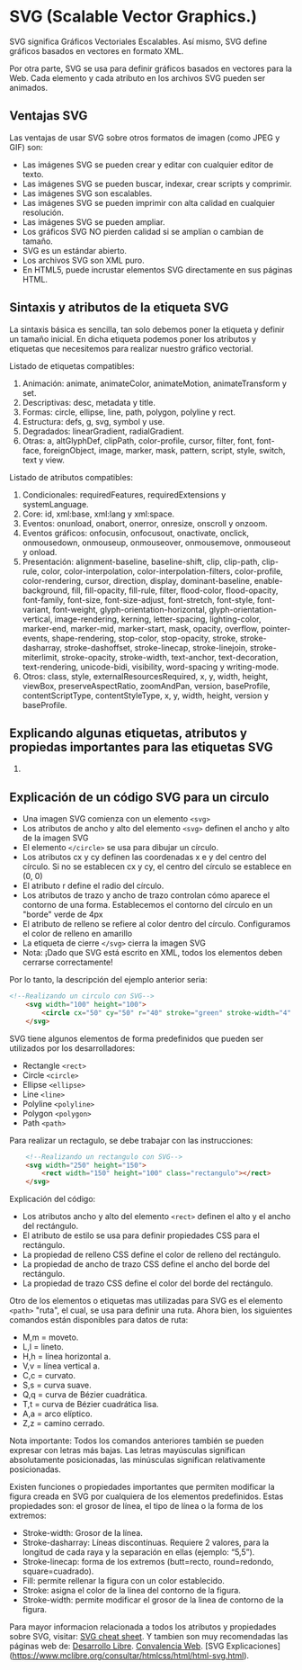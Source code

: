 # SVG (Scalable Vector Graphics.)

SVG significa Gráficos Vectoriales Escalables. Así mismo, SVG define gráficos basados ​​en vectores en formato XML.

Por otra parte, SVG se usa para definir gráficos basados ​​en vectores para la Web. Cada elemento y cada atributo en los archivos SVG pueden ser animados.

## Ventajas SVG

Las ventajas de usar SVG sobre otros formatos de imagen (como JPEG y GIF) son:

* Las imágenes SVG se pueden crear y editar con cualquier editor de texto.
* Las imágenes SVG se pueden buscar, indexar, crear scripts y comprimir.
* Las imágenes SVG son escalables.
* Las imágenes SVG se pueden imprimir con alta calidad en cualquier resolución.
* Las imágenes SVG se pueden ampliar.
* Los gráficos SVG NO pierden calidad si se amplían o cambian de tamaño.
* SVG es un estándar abierto.
* Los archivos SVG son XML puro.
* En HTML5, puede incrustar elementos SVG directamente en sus páginas HTML.

## Sintaxis y atributos de la etiqueta SVG
La sintaxis básica es sencilla, tan solo debemos poner la etiqueta y definir un tamaño inicial. En dicha etiqueta podemos poner los atributos y etiquetas que necesitemos para realizar nuestro gráfico vectorial.

Listado de etiquetas compatibles:

1. Animación: animate, animateColor, animateMotion, animateTransform y set.
2. Descriptivas: desc, metadata y title.
3. Formas: circle, ellipse, line, path, polygon, polyline y rect.
4. Estructura: defs, g, svg, symbol y use.
5. Degradados: linearGradient, radialGradient.
6. Otras: a, altGlyphDef, clipPath, color-profile, cursor, filter, font, font-face, foreignObject, image, marker, mask, pattern, script, style, switch, text y view.

Listado de atributos compatibles:

1. Condicionales: requiredFeatures, requiredExtensions y systemLanguage.
2. Core: id, xml:base, xml:lang y xml:space.
3. Eventos: onunload, onabort, onerror, onresize, onscroll y onzoom.
4. Eventos gráficos: onfocusin, onfocusout, onactivate, onclick, onmousedown, onmouseup, onmouseover, onmousemove, onmouseout y onload.
5. Presentación: alignment-baseline, baseline-shift, clip, clip-path, clip-rule, color, color-interpolation, color-interpolation-filters, color-profile, color-rendering, cursor, direction, display, dominant-baseline, enable-background, fill, fill-opacity, fill-rule, filter, flood-color, flood-opacity, font-family, font-size, font-size-adjust, font-stretch, font-style, font-variant, font-weight, glyph-orientation-horizontal, glyph-orientation-vertical, image-rendering, kerning, letter-spacing, lighting-color, marker-end, marker-mid, marker-start, mask, opacity, overflow, pointer-events, shape-rendering, stop-color, stop-opacity, stroke, stroke-dasharray, stroke-dashoffset, stroke-linecap, stroke-linejoin, stroke-miterlimit, stroke-opacity, stroke-width, text-anchor, text-decoration, text-rendering, unicode-bidi, visibility, word-spacing y writing-mode.
6. Otros: class, style, externalResourcesRequired, x, y, width, height, viewBox, preserveAspectRatio, zoomAndPan, version, baseProfile, contentScriptType, contentStyleType, x, y, width, height, version y baseProfile.

## Explicando algunas etiquetas, atributos y propiedas importantes para las etiquetas SVG

1. 


## Explicación de un código SVG para un circulo

* Una imagen SVG comienza con un elemento `<svg>`
* Los atributos de ancho y alto del elemento `<svg>` definen el ancho y alto de la imagen SVG
* El elemento `</circle>` se usa para dibujar un círculo.
* Los atributos cx y cy definen las coordenadas x e y del centro del círculo. Si no se establecen cx y cy, el centro del círculo se establece en (0, 0)
* El atributo r define el radio del círculo.
* Los atributos de trazo y ancho de trazo controlan cómo aparece el contorno de una forma. Establecemos el contorno del círculo en un "borde" verde de 4px
* El atributo de relleno se refiere al color dentro del círculo. Configuramos el color de relleno en amarillo
* La etiqueta de cierre `</svg>` cierra la imagen SVG
* Nota: ¡Dado que SVG está escrito en XML, todos los elementos deben cerrarse correctamente!

Por lo tanto, la descripción del ejemplo anterior seria:

```html
<!--Realizando un circulo con SVG-->
    <svg width="100" height="100">
        <circle cx="50" cy="50" r="40" stroke="green" stroke-width="4" fill="yellow"></circle>
    </svg>
```

SVG tiene algunos elementos de forma predefinidos que pueden ser utilizados por los desarrolladores:

* Rectangle `<rect>`
* Circle `<circle>`
* Ellipse `<ellipse>`
* Line `<line>`
* Polyline `<polyline>`
* Polygon `<polygon>`
* Path `<path>`

Para realizar un rectagulo, se debe trabajar con las instrucciones:

```html
    <!--Realizando un rectangulo con SVG-->
    <svg width="250" height="150">
        <rect width="150" height="100" class="rectangulo"></rect>
    </svg>
```

Explicación del código:

* Los atributos ancho y alto del elemento `<rect>` definen el alto y el ancho del rectángulo.
* El atributo de estilo se usa para definir propiedades CSS para el rectángulo.
* La propiedad de relleno CSS define el color de relleno del rectángulo.
* La propiedad de ancho de trazo CSS define el ancho del borde del rectángulo.
* La propiedad de trazo CSS define el color del borde del rectángulo.

Otro de los elementos o etiquetas mas utilizadas para SVG es el elemento `<path>` "ruta", el cual, se usa para definir una ruta. Ahora bien, los siguientes comandos están disponibles para datos de ruta:

* M,m = moveto.
* L,l = lineto.
* H,h = línea horizontal a.
* V,v = línea vertical a.
* C,c = curvato.
* S,s = curva suave.
* Q,q = curva de Bézier cuadrática.
* T,t = curva de Bézier cuadrática lisa.
* A,a = arco elíptico.
* Z,z = camino cerrado.

Nota importante: Todos los comandos anteriores también se pueden expresar con letras más bajas. Las letras mayúsculas significan absolutamente posicionadas, las minúsculas significan relativamente posicionadas.

Existen funciones o propiedades importantes que permiten modificar la figura creada en SVG por cualquiera de los elementos predefinidos. Estas propiedades son: el grosor de línea, el tipo de línea o la forma de los extremos:

* Stroke-width: Grosor de la línea.
* Stroke-dasharray: Líneas discontínuas. Requiere 2 valores, para la longitud de cada raya y la separación en ellas (ejemplo: “5,5”).
* Stroke-linecap: forma de los extremos (butt=recto, round=redondo, square=cuadrado).
* Fill: permite rellenar la figura con un color establecido.
* Stroke: asigna el color de la linea del contorno de la figura.
* Stroke-width: permite modificar el grosor de la linea de contorno de la figura.

Para mayor informacion relacionada a todos los atributos y propiedades sobre SVG, visitar: [SVG cheat sheet](https://learn-the-web.algonquindesign.ca/topics/svg-cheat-sheet/). Y tambien son muy recomendadas las páginas web de: [Desarrollo Libre](https://www.desarrollolibre.net/blog/html/dibujando-nuestro-propios-svg-en-html-parte-1#.Xj1aHCN-HIU). [Convalencia Web](https://covalenciawebs.com/crear-dibujos-vectoriales-directamente-en-la-web-svg-en-html/). [SVG Explicaciones] (https://www.mclibre.org/consultar/htmlcss/html/html-svg.html).

